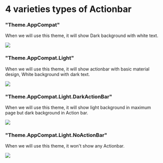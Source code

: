 # 4 varieties types of Actionbar 

### "Theme.AppCompat" 
When we will use this theme, it will show Dark background with white text.

<img src="app/src/main/res/drawable/darkactionbar.png" >

### "Theme.AppCompat.Light"
When we will use this theme, it will show actionbar with basic material design, White background with dark text.

![](app/src/main/res/drawable/lightactionbar.png)

### "Theme.AppCompat.Light.DarkActionBar"
When we will use this theme, it will show light background in maximum page but dark background in Action bar.

![](app/src/main/res/drawable/lightdarkactionbar.png)

### "Theme.AppCompat.Light.NoActionBar"
When we will use this theme, it won't show any Actionbar.

![](app/src/main/res/drawable/noactionbar.png)
